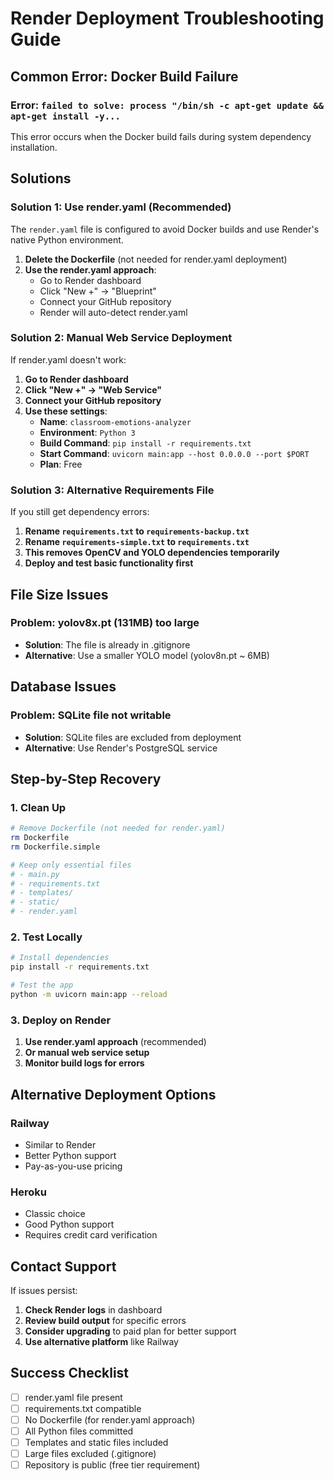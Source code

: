 # Render Deployment Troubleshooting Guide

## Common Error: Docker Build Failure

### Error: `failed to solve: process "/bin/sh -c apt-get update && apt-get install -y...`

This error occurs when the Docker build fails during system dependency installation.

## Solutions

### Solution 1: Use render.yaml (Recommended)
The `render.yaml` file is configured to avoid Docker builds and use Render's native Python environment.

1. **Delete the Dockerfile** (not needed for render.yaml deployment)
2. **Use the render.yaml approach**:
   - Go to Render dashboard
   - Click "New +" → "Blueprint"
   - Connect your GitHub repository
   - Render will auto-detect render.yaml

### Solution 2: Manual Web Service Deployment
If render.yaml doesn't work:

1. **Go to Render dashboard**
2. **Click "New +" → "Web Service"**
3. **Connect your GitHub repository**
4. **Use these settings**:
   - **Name**: `classroom-emotions-analyzer`
   - **Environment**: `Python 3`
   - **Build Command**: `pip install -r requirements.txt`
   - **Start Command**: `uvicorn main:app --host 0.0.0.0 --port $PORT`
   - **Plan**: Free

### Solution 3: Alternative Requirements File
If you still get dependency errors:

1. **Rename `requirements.txt` to `requirements-backup.txt`**
2. **Rename `requirements-simple.txt` to `requirements.txt`**
3. **This removes OpenCV and YOLO dependencies temporarily**
4. **Deploy and test basic functionality first**

## File Size Issues

### Problem: yolov8x.pt (131MB) too large
- **Solution**: The file is already in .gitignore
- **Alternative**: Use a smaller YOLO model (yolov8n.pt ~ 6MB)

## Database Issues

### Problem: SQLite file not writable
- **Solution**: SQLite files are excluded from deployment
- **Alternative**: Use Render's PostgreSQL service

## Step-by-Step Recovery

### 1. Clean Up
```bash
# Remove Dockerfile (not needed for render.yaml)
rm Dockerfile
rm Dockerfile.simple

# Keep only essential files
# - main.py
# - requirements.txt
# - templates/
# - static/
# - render.yaml
```

### 2. Test Locally
```bash
# Install dependencies
pip install -r requirements.txt

# Test the app
python -m uvicorn main:app --reload
```

### 3. Deploy on Render
1. **Use render.yaml approach** (recommended)
2. **Or manual web service setup**
3. **Monitor build logs for errors**

## Alternative Deployment Options

### Railway
- Similar to Render
- Better Python support
- Pay-as-you-use pricing

### Heroku
- Classic choice
- Good Python support
- Requires credit card verification

## Contact Support

If issues persist:
1. **Check Render logs** in dashboard
2. **Review build output** for specific errors
3. **Consider upgrading** to paid plan for better support
4. **Use alternative platform** like Railway

## Success Checklist

- [ ] render.yaml file present
- [ ] requirements.txt compatible
- [ ] No Dockerfile (for render.yaml approach)
- [ ] All Python files committed
- [ ] Templates and static files included
- [ ] Large files excluded (.gitignore)
- [ ] Repository is public (free tier requirement)
